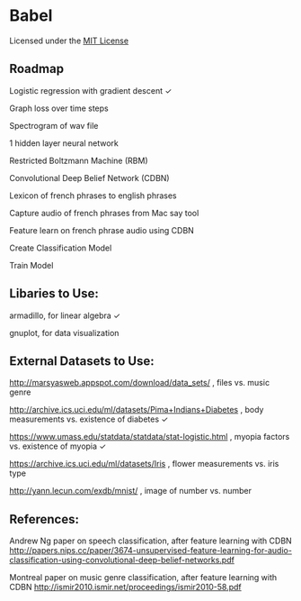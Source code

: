 # Babel
Licensed under the [MIT License](https://opensource.org/licenses/MIT)

## Roadmap
   Logistic regression with gradient descent ✓
   
   Graph loss over time steps
   
   Spectrogram of wav file
   
   1 hidden layer neural network
   
   Restricted Boltzmann Machine (RBM)
   
   Convolutional Deep Belief Network (CDBN)

   Lexicon of french phrases to english phrases
   
   Capture audio of french phrases from Mac say tool
   
   Feature learn on french phrase audio using CDBN
   
   Create Classification Model
   
   Train Model

## Libaries to Use:
   armadillo, for linear algebra ✓
   
   gnuplot, for data visualization

## External Datasets to Use:
   http://marsyasweb.appspot.com/download/data_sets/ , files vs. music genre
   
   http://archive.ics.uci.edu/ml/datasets/Pima+Indians+Diabetes , body measurements vs. existence of diabetes ✓
   
   https://www.umass.edu/statdata/statdata/stat-logistic.html , myopia factors vs. existence of myopia ✓
   
   https://archive.ics.uci.edu/ml/datasets/Iris , flower measurements vs. iris type
   
   http://yann.lecun.com/exdb/mnist/ , image of number vs. number

## References:
   Andrew Ng paper on speech classification, after feature learning with CDBN
http://papers.nips.cc/paper/3674-unsupervised-feature-learning-for-audio-classification-using-convolutional-deep-belief-networks.pdf
   
   Montreal paper on music genre classification, after feature learning with CDBN
http://ismir2010.ismir.net/proceedings/ismir2010-58.pdf
